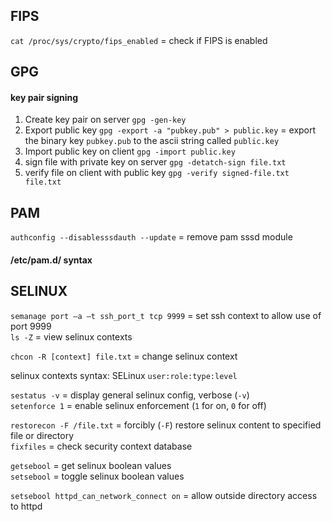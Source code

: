 ## FIPS

`cat /proc/sys/crypto/fips_enabled` = check if FIPS is enabled 


## GPG

#### key pair signing
1. Create key pair on server `gpg -gen-key`
2. Export public key `gpg -export -a "pubkey.pub" > public.key` = export the binary key `pubkey.pub` to the ascii string called `public.key`
3. Import public key on client `gpg -import public.key`
4. sign file with private key on server `gpg -detatch-sign file.txt`
5. verify file on client with public key `gpg -verify signed-file.txt file.txt`


## PAM

`authconfig --disablesssdauth --update` = remove pam sssd module

#### /etc/pam.d/ syntax


## SELINUX 

`semanage port –a –t ssh_port_t tcp 9999` = set ssh context to allow use of port 9999 \
`ls -Z` = view selinux contexts

`chcon -R [context] file.txt` = change selinux context 

selinux contexts syntax: SELinux `user:role:type:level`

`sestatus -v` = display general selinux config, verbose (`-v`) \
`setenforce 1` = enable selinux enforcement (`1` for on, `0` for off)

`restorecon -F /file.txt` = forcibly (`-F`) restore selinux content to specified file or directory \
`fixfiles` = check security context database

`getsebool` = get selinux boolean values \
`setsebool` = toggle selinux boolean values

`setsebool httpd_can_network_connect on` = allow outside directory access to httpd 
